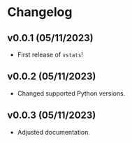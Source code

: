 # Changelog

## v0.0.1 (05/11/2023)

- First release of `vstats`!

## v0.0.2 (05/11/2023)

- Changed supported Python versions.

## v0.0.3 (05/11/2023)

- Adjusted documentation.
